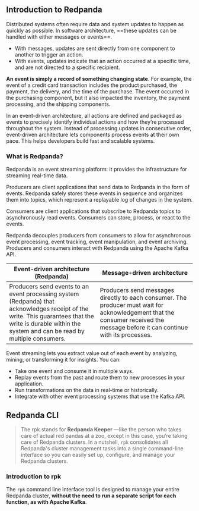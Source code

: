 ## Introduction to Redpanda

Distributed systems often require data and system updates to happen as quickly as possible. In software architecture, ==these updates can be handled with either messages or events==.

- With messages, updates are sent directly from one component to another to trigger an action.
- With events, updates indicate that an action occurred at a specific time, and are not directed to a specific recipient.

**An event is simply a record of something changing state**. For example, the event of a credit card transaction includes the product purchased, the payment, the delivery, and the time of the purchase. The event occurred in the purchasing component, but it also impacted the inventory, the payment processing, and the shipping components.

In an event-driven architecture, all actions are defined and packaged as events to precisely identify individual actions and how they’re processed throughout the system. Instead of processing updates in consecutive order, event-driven architecture lets components process events at their own pace. This helps developers build fast and scalable systems.

### What is Redpanda?

Redpanda is an event streaming platform: it provides the infrastructure for streaming real-time data.

Producers are client applications that send data to Redpanda in the form of events. Redpanda safely stores these events in sequence and organizes them into topics, which represent a replayable log of changes in the system.

Consumers are client applications that subscribe to Redpanda topics to asynchronously read events. Consumers can store, process, or react to the events.

Redpanda decouples producers from consumers to allow for asynchronous event processing, event tracking, event manipulation, and event archiving. Producers and consumers interact with Redpanda using the Apache Kafka API.

| Event-driven architecture (Redpanda)                                                                                                                                                                      | Message-driven architecture                                                                                                                                                     |
| --------------------------------------------------------------------------------------------------------------------------------------------------------------------------------------------------------- | ------------------------------------------------------------------------------------------------------------------------------------------------------------------------------- |
| Producers send events to an event processing system (Redpanda) that acknowledges receipt of the write. This guarantees that the write is durable within the system and can be read by multiple consumers. | Producers send messages directly to each consumer. The producer must wait for acknowledgement that the consumer received the message before it can continue with its processes. |

Event streaming lets you extract value out of each event by analyzing, mining, or transforming it for insights. You can:

- Take one event and consume it in multiple ways.
- Replay events from the past and route them to new processes in your application.
- Run transformations on the data in real-time or historically.
- Integrate with other event processing systems that use the Kafka API.

## Redpanda CLI

> The rpk stands for **Redpanda Keeper** —like the person who takes care of actual red pandas at a zoo, except in this case, you’re taking care of Redpanda clusters. In a nutshell, `rpk` consolidates all Redpanda's cluster management tasks into a single command-line interface so you can easily set up, configure, and manage your Redpanda clusters.

### Introduction to rpk

The `rpk` command line interface tool is designed to manage your entire Redpanda cluster, **without the need to run a separate script for each function, as with Apache Kafka**.
